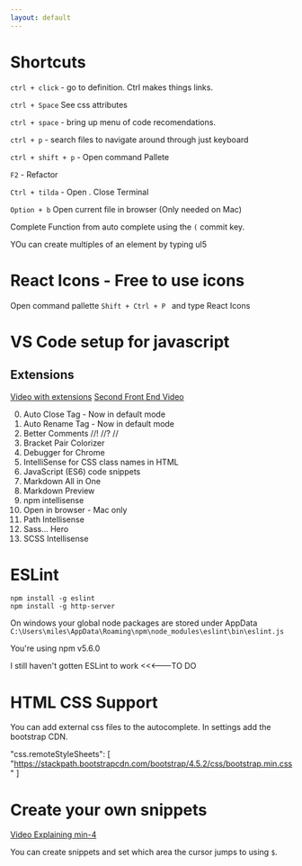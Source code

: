 ```yaml
---
layout: default
---
```


# Shortcuts

`ctrl + click` - go to definition. Ctrl makes things links.

`ctrl + Space` See css attributes

`ctrl + space` - bring up menu of code recomendations.

`ctrl + p` - search files to navigate around through just keyboard

`ctrl + shift + p` - Open command Pallete

`F2` - Refactor

`Ctrl + tilda` - Open . Close Terminal

`Option + b` Open current file in browser (Only needed on Mac)

Complete Function from auto complete using the `(` commit key.

YOu can create multiples of an element by typing ul5

# React Icons - Free to use icons

Open command pallette `Shift + Ctrl + P ` and type React Icons

# VS Code setup for javascript

## Extensions

[Video with extensions](https://www.youtube.com/watch?v=4juJx1qQM28)
[Second Front End Video](https://www.youtube.com/watch?v=LdF2RcelRg0)

0. Auto Close Tag - Now in default mode
1. Auto Rename Tag - Now in default mode
2. Better Comments //! //? //
3. Bracket Pair Colorizer
4. Debugger for Chrome
5. IntelliSense for CSS class names in HTML
6. JavaScript (ES6) code snippets
7. Markdown All in One
8. Markdown Preview
9. npm intellisense
10. Open in browser - Mac only
11. Path Intellisense
12. Sass... Hero
13. SCSS Intellisense

# ESLint

```
npm install -g eslint
npm install -g http-server
```

On windows your global node packages are stored under AppData `C:\Users\miles\AppData\Roaming\npm\node_modules\eslint\bin\eslint.js`

You're using npm v5.6.0

I still haven't gotten ESLint to work <<<---TO DO

# HTML CSS Support

You can add external css files to the autocomplete. In settings add the bootstrap CDN.

"css.remoteStyleSheets": [
"https://stackpath.bootstrapcdn.com/bootstrap/4.5.2/css/bootstrap.min.css"
]

# Create your own snippets

[Video Explaining min-4](https://www.youtube.com/watch?v=t9kSTiqhUfg)

You can create snippets and set which area the cursor jumps to using `$`.
